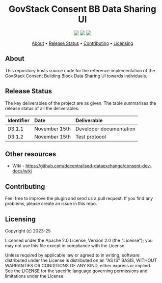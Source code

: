 <h1 align="center">
    GovStack Consent BB Data Sharing UI
</h1>

<p align="center">
    <a href="/../../commits/" title="Last Commit"><img src="https://img.shields.io/github/last-commit/decentralised-dataexchange/bb-consent-data-sharing-ui?style=flat"></a>
    <a href="/../../issues" title="Open Issues"><img src="https://img.shields.io/github/issues/decentralised-dataexchange/bb-consent-data-sharing-ui?style=flat"></a>
    <a href="./LICENSE" title="License"><img src="https://img.shields.io/badge/License-MIT%202.0-green.svg?style=flat"></a>
</p>

<p align="center">
  <a href="#about">About</a> •
  <a href="#release-status">Release Status</a> •
  <a href="#contributing">Contributing</a> •
  <a href="#licensing">Licensing</a>
</p>

## About

This repository hosts source code for the reference implementation of the GovStack Consent Building Block Data Sharing UI towards individuals.

## Release Status

The key deliverables of the project are as given. The table summarises the release status of all the deliverables.

| Identifier | Date          | Deliverable             |
| :--------- | :------------ | :---------------------- |
| D3.1.1     | November 15th | Developer documentation |
| D3.1.2     | November 15th | Test protocol           |

## Other resources

* Wiki - https://github.com/decentralised-dataexchange/consent-dev-docs/wiki

## Contributing

Feel free to improve the plugin and send us a pull request. If you find any problems, please create an issue in this repo.

## Licensing
Copyright (c) 2023-25

Licensed under the Apache 2.0 License, Version 2.0 (the "License"); you may not use this file except in compliance with the License.

Unless required by applicable law or agreed to in writing, software distributed under the License is distributed on an "AS IS" BASIS, WITHOUT WARRANTIES OR CONDITIONS OF ANY KIND, either express or implied. See the LICENSE for the specific language governing permissions and limitations under the License.
